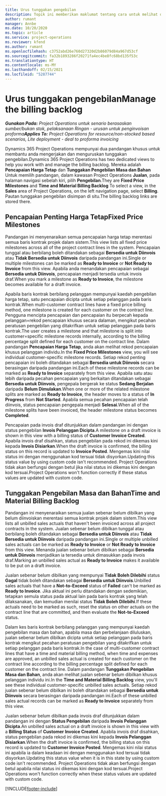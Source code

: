 ```yaml
---
title: Urus tunggakan pengebilan
description: Topik ini memberikan maklumat tentang cara untuk melihat dan bekerja dengan tunggakan pengebilan dalam Project Operations.
author: rumant
manager: Annbe
ms.date: 10/20/2020
ms.topic: article
ms.service: project-operations
ms.reviewer: kfend
ms.author: rumant
ms.openlocfilehash: c3752abd26e760d27320d2b86079d84a967d53cf
ms.sourcegitcommit: fa32b1893286f20271fa4ec4be8fc68bd135f53c
ms.translationtype: HT
ms.contentlocale: ms-MY
ms.lasthandoff: 02/15/2021
ms.locfileid: "5287744"
---
```

# <a name="manage-the-billing-backlog"></a><span data-ttu-id="a6d00-103">Urus tunggakan pengebilan</span><span class="sxs-lookup"><span data-stu-id="a6d00-103">Manage the billing backlog</span></span>

<span data-ttu-id="a6d00-104">_**Gunakan Pada:** Project Operations untuk senario berasaskan sumber/bukan stok, pelaksanaan Ringan - urusan untuk penginvoisan proforma_</span><span class="sxs-lookup"><span data-stu-id="a6d00-104">_**Applies To:** Project Operations for resource/non-stocked based scenarios, Lite deployment - deal to proforma invoicing_</span></span>

<span data-ttu-id="a6d00-105">Dynamics 365 Project Operations mempunyai dua pandangan khusus untuk membantu anda mengerjakan dan menguruskan tunggakan pengebilan.</span><span class="sxs-lookup"><span data-stu-id="a6d00-105">Dynamics 365 Project Operations has two dedicated views to help you work with and manage the billing backlog.</span></span> <span data-ttu-id="a6d00-106">Mereka adalah **Pencapaian Harga Tetap** dan **Tunggakan Pengebilan Masa dan Bahan** Untuk memilih pandangan, dalam kawasan Project Operations **Jualan**, pada halaman navigasi sebelah kiri, pilih **Pengebilan**.</span><span class="sxs-lookup"><span data-stu-id="a6d00-106">They are **Fixed Price Milestones** and **Time and Material Billing Backlog** To select a view, in the **Sales** area of Project Operations, on the left navigation page, select **Billing**.</span></span> <span data-ttu-id="a6d00-107">Pautan tunggakan pengebilan disimpan di situ.</span><span class="sxs-lookup"><span data-stu-id="a6d00-107">The billing backlog links are stored there.</span></span>

## <a name="fixed-price-milestones"></a><span data-ttu-id="a6d00-108">Pencapaian Penting Harga Tetap</span><span class="sxs-lookup"><span data-stu-id="a6d00-108">Fixed Price Milestones</span></span>

<span data-ttu-id="a6d00-109">Pandangan ini menyenaraikan semua pencapaian harga tetap merentasi semua baris kontrak projek dalam sistem.</span><span class="sxs-lookup"><span data-stu-id="a6d00-109">This view lists all fixed price milestones across all of the project contract lines in the system.</span></span> <span data-ttu-id="a6d00-110">Pencapaian tunggal atau berbilang boleh ditandakan sebagai **Bersedia untuk Diinvois** atau **Tidak Bersedia untuk Diinvois** daripada pandangan ini.</span><span class="sxs-lookup"><span data-stu-id="a6d00-110">Single or multiple milestones can be marked as **Ready to Invoice** or **Not Ready to Invoice** from this view.</span></span> <span data-ttu-id="a6d00-111">Apabila anda menandakan pencapaian sebagai **Bersedia untuk Diinvois**, pencapaian menjadi tersedia untuk invois draf.</span><span class="sxs-lookup"><span data-stu-id="a6d00-111">When you mark a milestone as **Ready to Invoice**, the milestone becomes available for a draft invoice.</span></span>

<span data-ttu-id="a6d00-112">Apabila baris kontrak berbilang pelanggan mempunyai kaedah pengebilan harga tetap, satu pencapaian dicipta untuk setiap pelanggan pada baris kontrak.</span><span class="sxs-lookup"><span data-stu-id="a6d00-112">When multi-customer contract lines have a fixed price billing method, one milestone is created for each customer on the contract line.</span></span> <span data-ttu-id="a6d00-113">Pengguna mencipta pencapaian dan pencapaian itu berpecah kepada pelanggan=rekod pencapaian khusus secara dalaman, mengikut pecahan peratusan pengebilan yang ditakrifkan untuk setiap pelanggan pada baris kontrak.</span><span class="sxs-lookup"><span data-stu-id="a6d00-113">The user creates a milestone and that milestone is split into customer=specific milestone records internally, according to the billing percentage split defined for each customer on the contract line.</span></span> <span data-ttu-id="a6d00-114">Dalam pandangan **Pencapaian Harga Tetap**, anda akan melihat rekod pencapaian khusus pelanggan individu.</span><span class="sxs-lookup"><span data-stu-id="a6d00-114">In the **Fixed Price Milestones** view, you will see individual customer-specific milestone records.</span></span> <span data-ttu-id="a6d00-115">Setiap rekod penting pencapaian ini boleh ditandakan sebagai **Bersedia untuk Diinvois** secara berasingan daripada pandangan ini.</span><span class="sxs-lookup"><span data-stu-id="a6d00-115">Each of these milestone records can be marked as **Ready to Invoice** separately from this view.</span></span> <span data-ttu-id="a6d00-116">Apabila satu atau lebih daripada pecahan pencapaian yang berkaitan ditandakan sebagai **Bersedia untuk Diinvois**, pengepala bergerak ke status **Sedang Berjalan** daripada **Belum Dimulakan**.</span><span class="sxs-lookup"><span data-stu-id="a6d00-116">When one or more of the related milestone splits are marked as **Ready to Invoice**, the header moves to a status of **In Progress** from **Not Started**.</span></span> <span data-ttu-id="a6d00-117">Apabila semua pecahan pencapaian telah diinvois, status pencapaian pengepala menjadi **Selesai**.</span><span class="sxs-lookup"><span data-stu-id="a6d00-117">When all of the milestone splits have been invoiced, the header milestone status becomes **Completed**.</span></span>

<span data-ttu-id="a6d00-118">Pencapaian pada invois draf ditunjukkan dalam pandangan ini dengan status pengebilan **Invois Pelanggan Dicipta**.</span><span class="sxs-lookup"><span data-stu-id="a6d00-118">A milestone on a draft invoice is shown in this view with a billing status of **Customer Invoice Created**.</span></span> <span data-ttu-id="a6d00-119">Apabila invois draf disahkan, status pengebilan pada rekod ini dikemas kini kepada **Invois Disiarkan**.</span><span class="sxs-lookup"><span data-stu-id="a6d00-119">When the draft invoice is confirmed, the billing status on this record is updated to **Invoice Posted**.</span></span> <span data-ttu-id="a6d00-120">Mengemas kini nilai status ini dengan menggunakan kod tersuai tidak disyorkan.</span><span class="sxs-lookup"><span data-stu-id="a6d00-120">Updating this status value by using custom code isn't recommended.</span></span> <span data-ttu-id="a6d00-121">Project Operations tidak akan berfungsi dengan betul jika nilai status ini dikemas kini dengan kod tersuai.</span><span class="sxs-lookup"><span data-stu-id="a6d00-121">Project Operations won't function correctly if these status values are updated with custom code.</span></span>

## <a name="time-and-material-billing-backlog"></a><span data-ttu-id="a6d00-122">Tunggakan Pengebilan Masa dan Bahan</span><span class="sxs-lookup"><span data-stu-id="a6d00-122">Time and Material Billing Backlog</span></span>

<span data-ttu-id="a6d00-123">Pandangan ini menyenaraikan semua jualan sebenar belum dibilkan yang belum diinvoiskan merentasi semua kontrak projek dalam sistem.</span><span class="sxs-lookup"><span data-stu-id="a6d00-123">This view lists all unbilled sales actuals that haven't been invoiced across all project contracts in the system.</span></span> <span data-ttu-id="a6d00-124">Jualan sebenar belum dibilkan tunggal atau berbilang boleh ditandakan sebagai **Bersedia untuk Diinvois** atau **Tidak Bersedia untuk Diinvois** daripada pandangan ini.</span><span class="sxs-lookup"><span data-stu-id="a6d00-124">Single or multiple unbilled sales actuals can be marked as **Ready to Invoice** or **Not Ready to Invoice** from this view.</span></span> <span data-ttu-id="a6d00-125">Menanda jualan sebenar belum dibilkan sebagai **Bersedia untuk Diinvois** menjadikan ia tersedia untuk dimasukkan pada invois draf.</span><span class="sxs-lookup"><span data-stu-id="a6d00-125">Marking an unbilled sales actual as **Ready to Invoice** makes it available to be put on a draft invoice.</span></span>

<span data-ttu-id="a6d00-126">Jualan sebenar belum dibilkan yang mempunyai **Tidak Boleh Dilebihi** status **Gagal** tidak boleh ditandakan sebagai **Bersedia untuk Diinvois**.</span><span class="sxs-lookup"><span data-stu-id="a6d00-126">Unbilled sales actuals that have a **Not-to-Exceed** status of **Failed** can't be marked as **Ready to Invoice**.</span></span> <span data-ttu-id="a6d00-127">Jika aktual ini perlu ditandakan dengan sedemikian, tetapkan semula status pada aktual lain pada baris kontrak yang telah dilaksanakan, dan kemudian menilai status **Tidak Boleh Dilebihi**.</span><span class="sxs-lookup"><span data-stu-id="a6d00-127">If these actuals need to be marked as such, reset the status on other actuals on the contract line that are committed, and then evaluate the **Not-to-Exceed** status.</span></span>

<span data-ttu-id="a6d00-128">Dalam kes baris kontrak berbilang pelanggan yang mempunyai kaedah pengebilan masa dan bahan, apabila masa dan perbelanjaan diluluskan, jualan sebenar belum dibilkan dicipta untuk setiap pelanggan pada baris kontrak mengikut pecahan peratusan pengebilan yang ditakrifkan untuk setiap pelanggan pada baris kontrak.</span><span class="sxs-lookup"><span data-stu-id="a6d00-128">In the case of multi-customer contract lines that have a time and material billing method, when time and expenses are approved, an unbilled sales actual is created for each customer on the contract line according to the billing percentage split defined for each customer on the contract line.</span></span> <span data-ttu-id="a6d00-129">Dalam pandangan **Tunggakan Pengebilan Masa dan Bahan**, anda akan melihat jualan sebenar belum dibilkan khusus pelanggan individu ini.</span><span class="sxs-lookup"><span data-stu-id="a6d00-129">In the **Time and Material Billing Backlog** view, you'll see these individual customer-specific unbilled sales actuals.</span></span> <span data-ttu-id="a6d00-130">Setiap rekod jualan sebenar belum dibilkan ini boleh ditandakan sebagai **Bersedia untuk Diinvois** secara berasingan daripada pandangan ini.</span><span class="sxs-lookup"><span data-stu-id="a6d00-130">Each of these unbilled sales actual records can be marked as **Ready to Invoice** separately from this view.</span></span>

<span data-ttu-id="a6d00-131">Jualan sebenar belum dibilkan pada invois draf ditunjukkan dalam pandangan ini dengan **Status Pengebilan** daripada **Invois Pelanggan Dicipta**.</span><span class="sxs-lookup"><span data-stu-id="a6d00-131">An unbilled sales actual on a draft invoice is shown in this view with a **Billing Status** of **Customer Invoice Created**.</span></span> <span data-ttu-id="a6d00-132">Apabila invois draf disahkan, status pengebilan pada rekod ini dikemas kini kepada **Invois Pelanggan Disiarkan**.</span><span class="sxs-lookup"><span data-stu-id="a6d00-132">When the draft invoice is confirmed, the billing status on this record is updated to **Customer Invoice Posted**.</span></span> <span data-ttu-id="a6d00-133">Mengemas kini nilai status ini apabila ia dalam keadaan ini dengan menggunakan kod tersuai tidak disyorkan.</span><span class="sxs-lookup"><span data-stu-id="a6d00-133">Updating this status value when it is in this state by using custom code isn't recommended.</span></span> <span data-ttu-id="a6d00-134">Project Operations tidak akan berfungsi dengan betul apabila nilai status ini dikemas kini dengan kod tersuai.</span><span class="sxs-lookup"><span data-stu-id="a6d00-134">Project Operations won't function correctly when these status values are updated with custom code.</span></span>


[!INCLUDE[footer-include](../includes/footer-banner.md)]